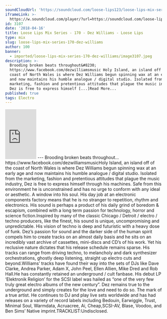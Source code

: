 ```yaml
---
soundCloudUrl: 'https://soundcloud.com/loose-lips123/loose-lips-mix-series-170-dez-williams'
iframeLink: >-
  https://w.soundcloud.com/player/?url=https://soundcloud.com/loose-lips123/loose-lips-mix-series-170-dez-williams&color=00aabb&auto_play=false&hide_related=false&show_comments=true&show_user=true&show_reposts=false
id: 3107
date: '2018-04-16'
title: Loose Lips Mix Series - 170 - Dez Williams - Loose Lips
type: mix
slug: loose-lips-mix-series-170-dez-williams
author: 100
banner:
  - imported/loose-lips-mix-series-170-dez-williams/image3107.jpeg
description: >-
  Brooding broken beats throughout&#8230;
  https://www.facebook.com/dezwilliamsmusic Holy Island, an island off of the
  coast of North Wales is where Dez Williams begun spinning wax at an early age
  and now maintains his humble analogue / digital studio. Isolated from the
  marketing, fashion and pretentious attitudes that plague the music industry,
  Dez is free to express himself [...]Read More...
published: true
tags: Electro
---
```

<iframe id="sc-widget" title="title" width="100" height="160" scrolling="no" frameborder="yes" allow="autoplay" src="https://w.soundcloud.com/player/?url=https://soundcloud.com/loose-lips123/loose-lips-mix-series-170-dez-williams&amp;color=00aabb&amp;auto_play=false&amp;hide_related=false&amp;show_comments=true&amp;show_user=true&amp;show_reposts=false"></iframe>
---
Brooding broken beats throughout…https://www.facebook.com/dezwilliamsmusicHoly Island, an island off of the coast of North Wales is where Dez Williams begun spinning wax at an early age and now maintains his humble analogue / digital studio. Isolated from the marketing, fashion and pretentious attitudes that plague the music industry, Dez is free to express himself through his machines. Safe from this environment he is unconstrained and has no urge to conform with any ideal or aesthetic. A window into his soul. His day job at an electronic components factory means that he is no stranger to repetition, rhythm and electronics. His sound is perhaps a product of his daily grind of boredom & escapism, combined with a long term passion for technology, horror and science fiction.Inspired by many of the classic Chicago / Detroit / electro / techno producers, like the finest, his sound is unique, uncompromising and unpredictable. His vision of techno is deep and futuristic with a heavy dose of funk. Dez’s passion for sound and the darker side of the human spirit compels him to create tracks on an almost daily basis and he sits on an incredibly vast archive of cassettes, mini-discs and CD’s of his work. Yet his reclusive nature dictates that his release schedule remains sparse. His tracks can range from driving techno, to melancholy and dark synthesizer orchestrations, ghostly deep listening, straight up electro cuts and beyond.Williams’ tracks have found their way into the sets of DJs like Dave Clarke, Andrea Parker, Adam X, John Peel, Ellen Allien, Mike Dred and Rob Hall.He has constantly retained an underground / cult fanbase. His debut LP ‘Elektronik Religion’ for the SCSI label was hailed as “one of the very few truly great electro albums of the new century”. Dez remains true to the underground and simply creates for the love and need to do so. The mark of a true artist. He continues to DJ and play live sets worldwide and has had releases on a variety of record labels including Bedouin, Earwiggle, Trust, Minimal Soul, Warmdata, Acruacree, Ai, Cheap,SCSI-AV, Blase, Voodoo, and Ben Sims’ Native imprint.TRACKLIST:Undisclosed.